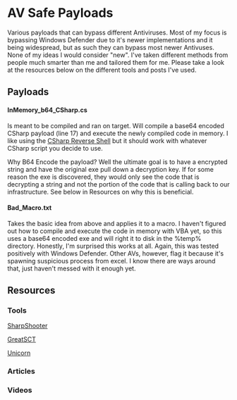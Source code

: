 # AV Safe Payloads

Various payloads that can bypass different Antiviruses. Most of my focus is bypassing Windows Defender due to it's newer implementations and it being widespread, but as such they can bypass most newer Antivuses. None of my ideas I would consider "new". I've taken different methods from people much smarter than me and tailored them for me. Please take a look at the resources below on the different tools and posts I've used.

## Payloads

#### InMemory_b64_CSharp.cs

Is meant to be compiled and ran on target. Will compile a base64 encoded CSharp payload (line 17) and execute the newly compiled code in memory. I like using the [CSharp Reverse Shell](https://gist.github.com/fdiskyou/56b9a4482eecd8e31a1d72b1acb66fac) but it should work with whatever CSharp script you decide to use.

Why B64 Encode the payload? Well the ultimate goal is to have a encrypted string and have the original exe pull down a decryption key. If for some reason the exe is discovered, they would only see the code that is decrypting a string and not the portion of the code that is calling back to our infrastructure. See below in Resources on why this is beneficial.

#### Bad_Macro.txt

Takes the basic idea from above and applies it to a macro. I haven't figured out how to compile and execute the code in memory with VBA yet, so this uses a base64 encoded exe and will right it to disk in the %temp% directory. Honestly, I'm surprised this works at all. Again, this was tested positively with Windows Defender. Other AVs, however, flag it because it's spawning suspicious process from excel. I know there are ways around that, just haven't messed with it enough yet.

## Resources

### Tools
[SharpShooter](https://github.com/mdsecactivebreach/SharpShooter)

[GreatSCT](https://github.com/GreatSCT/GreatSCT)

[Unicorn](https://github.com/trustedsec/unicorn)


### Articles


### Videos
